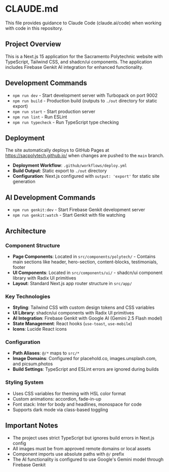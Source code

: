 # CLAUDE.md

This file provides guidance to Claude Code (claude.ai/code) when working with code in this repository.

## Project Overview

This is a Next.js 15 application for the Sacramento Polytechnic website with TypeScript, Tailwind CSS, and shadcn/ui components. The application includes Firebase Genkit AI integration for enhanced functionality.

## Development Commands

- `npm run dev` - Start development server with Turbopack on port 9002
- `npm run build` - Production build (outputs to `./out` directory for static export)
- `npm run start` - Start production server
- `npm run lint` - Run ESLint
- `npm run typecheck` - Run TypeScript type checking

## Deployment

The site automatically deploys to GitHub Pages at https://sacpolytech.github.io/ when changes are pushed to the `main` branch.

- **Deployment Workflow**: `.github/workflows/deploy.yml`
- **Build Output**: Static export to `./out` directory
- **Configuration**: Next.js configured with `output: 'export'` for static site generation

## AI Development Commands

- `npm run genkit:dev` - Start Firebase Genkit development server
- `npm run genkit:watch` - Start Genkit with file watching

## Architecture

### Component Structure
- **Page Components**: Located in `src/components/polytech/` - Contains main sections like header, hero-section, content-blocks, testimonials, footer
- **UI Components**: Located in `src/components/ui/` - shadcn/ui component library with Radix UI primitives
- **Layout**: Standard Next.js app router structure in `src/app/`

### Key Technologies
- **Styling**: Tailwind CSS with custom design tokens and CSS variables
- **UI Library**: shadcn/ui components with Radix UI primitives
- **AI Integration**: Firebase Genkit with Google AI (Gemini 2.5 Flash model)
- **State Management**: React hooks (`use-toast`, `use-mobile`)
- **Icons**: Lucide React icons

### Configuration
- **Path Aliases**: `@/*` maps to `src/*`
- **Image Domains**: Configured for placehold.co, images.unsplash.com, and picsum.photos
- **Build Settings**: TypeScript and ESLint errors are ignored during builds

### Styling System
- Uses CSS variables for theming with HSL color format
- Custom animations: accordion, fade-in-up
- Font stack: Inter for body and headlines, monospace for code
- Supports dark mode via class-based toggling

## Important Notes

- The project uses strict TypeScript but ignores build errors in Next.js config
- All images must be from approved remote domains or local assets
- Component imports use absolute paths with `@/` prefix
- The AI functionality is configured to use Google's Gemini model through Firebase Genkit